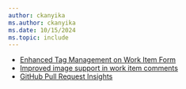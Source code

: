 ```yaml
---
author: ckanyika
ms.author: ckanyika
ms.date: 10/15/2024
ms.topic: include
---
```


- [Enhanced Tag Management on Work Item Form](#improved-tag-management-on-work-item-form)
- [Improved image support in work item comments](#improved-image-support-in-work-item-comments)
- [GitHub Pull Request Insights](#enhanced-github-pull-request-insights)
